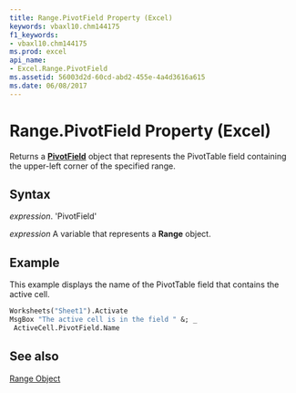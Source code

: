 ```yaml
---
title: Range.PivotField Property (Excel)
keywords: vbaxl10.chm144175
f1_keywords:
- vbaxl10.chm144175
ms.prod: excel
api_name:
- Excel.Range.PivotField
ms.assetid: 56003d2d-60cd-abd2-455e-4a4d3616a615
ms.date: 06/08/2017
---
```



# Range.PivotField Property (Excel)

Returns a  **[PivotField](Excel.PivotField.md)** object that represents the PivotTable field containing the upper-left corner of the specified range.


## Syntax

 _expression_. 'PivotField'

 _expression_ A variable that represents a **Range** object.


## Example

This example displays the name of the PivotTable field that contains the active cell.


```vb
Worksheets("Sheet1").Activate 
MsgBox "The active cell is in the field " &; _ 
 ActiveCell.PivotField.Name
```


## See also


[Range Object](Excel.Range(objec).md)

